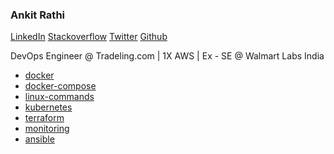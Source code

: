 ### Ankit Rathi

[LinkedIn](https://linkedin.com/in/ankit-singh-rathi)
[Stackoverflow](https://stackoverflow.com/users/5761011/codeaprendiz?tab=profile)
[Twitter](https://twitter.com/Ankit_Rathi_)
[Github](https://github.com/codeaprendiz)


DevOps Engineer @ Tradeling.com |
1X AWS |
Ex - SE @ Walmart Labs India 

- [docker](docker-kitchen)
- [docker-compose](docker-compose-kitchen)
- [linux-commands](linux-commands)
- [kubernetes](kubernetes)
- [terraform](terraform)
- [monitoring](monitoring)
- [ansible](https://ankitrathi.info/ansible-kitchen/)

